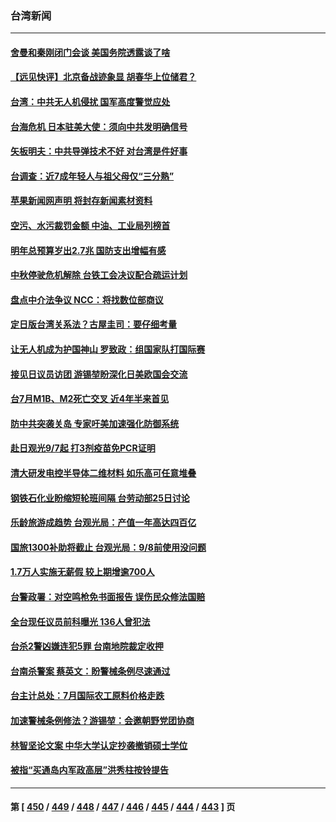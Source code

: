 ### 台湾新闻
---
#### [舍曼和秦刚闭门会谈 美国务院透露谈了啥](../../pages/ncid1349361/n13809463.md) 
#### [【远见快评】北京备战迹象显 胡春华上位储君？](../../pages/ncid1349361/n13809399.md) 
#### [台湾：中共无人机侵扰 国军高度警觉应处](../../pages/ncid1349361/n13809026.md) 
#### [台海危机 日本驻美大使：须向中共发明确信号](../../pages/ncid1349361/n13809271.md) 
#### [矢板明夫：中共导弹技术不好 对台湾是件好事](../../pages/ncid1349361/n13808945.md) 
#### [台调查：近7成年轻人与祖父母仅“三分熟”](../../pages/ncid1349361/n13809226.md) 
#### [苹果新闻网声明 将封存新闻素材资料](../../pages/ncid1349361/n13809219.md) 
#### [空污、水污裁罚金额 中油、工业局列榜首](../../pages/ncid1349361/n13809221.md) 
#### [明年总预算岁出2.7兆 国防支出增幅有感](../../pages/ncid1349361/n13809220.md) 
#### [中秋停驶危机解除 台铁工会决议配合疏运计划](../../pages/ncid1349361/n13809229.md) 
#### [盘点中介法争议 NCC：将找数位部商议](../../pages/ncid1349361/n13809228.md) 
#### [定日版台湾关系法？古屋圭司：要仔细考量](../../pages/ncid1349361/n13809199.md) 
#### [让无人机成为护国神山 罗致政：组国家队打国际赛](../../pages/ncid1349361/n13809200.md) 
#### [接见日议员访团 游锡堃盼深化日美欧国会交流](../../pages/ncid1349361/n13809195.md) 
#### [台7月M1B、M2死亡交叉 近4年半来首见](../../pages/ncid1349361/n13809192.md) 
#### [防中共突袭关岛 专家吁美加速强化防御系统](../../pages/ncid1349361/n13809190.md) 
#### [赴日观光9/7起 打3剂疫苗免PCR证明](../../pages/ncid1349361/n13809188.md) 
#### [清大研发电控半导体二维材料 如乐高可任意堆叠](../../pages/ncid1349361/n13809208.md) 
#### [钢铁石化业盼缩短轮班间隔 台劳动部25日讨论](../../pages/ncid1349361/n13809145.md) 
#### [乐龄旅游成趋势 台观光局：产值一年高达四百亿](../../pages/ncid1349361/n13809146.md) 
#### [国旅1300补助将截止 台观光局：9/8前使用没问题](../../pages/ncid1349361/n13809149.md) 
#### [1.7万人实施无薪假 较上期增逾700人](../../pages/ncid1349361/n13809148.md) 
#### [台警政署：对空鸣枪免书面报告 误伤民众修法国赔](../../pages/ncid1349361/n13809089.md) 
#### [全台现任议员前科曝光  136人曾犯法](../../pages/ncid1349361/n13809113.md) 
#### [台杀2警凶嫌连犯5罪 台南地院裁定收押](../../pages/ncid1349361/n13809114.md) 
#### [台南杀警案 蔡英文：盼警械条例尽速通过](../../pages/ncid1349361/n13809079.md) 
#### [台主计总处：7月国际农工原料价格走跌](../../pages/ncid1349361/n13809078.md) 
#### [加速警械条例修法？游锡堃：会邀朝野党团协商](../../pages/ncid1349361/n13809066.md) 
#### [林智坚论文案 中华大学认定抄袭撤销硕士学位](../../pages/ncid1349361/n13809024.md) 
#### [被指“买通岛内军政高层”洪秀柱按铃提告](../../pages/ncid1349361/n13808875.md) 

---
#### 第 [ [450](./450.md) / [449](./449.md) / [448](./448.md) / [447](./447.md) / [446](./446.md) / [445](./445.md) / [444](./444.md) / [443](./443.md) ] 页

